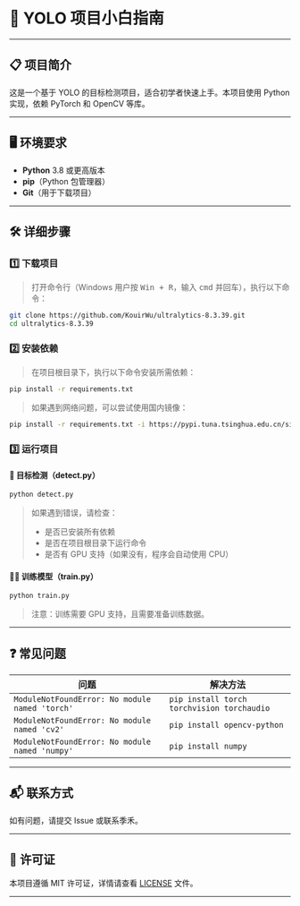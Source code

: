 # 🚀 YOLO 项目小白指南

---

## 📋 项目简介
这是一个基于 YOLO 的目标检测项目，适合初学者快速上手。本项目使用 Python 实现，依赖 PyTorch 和 OpenCV 等库。

---

## 🖥️ 环境要求
- **Python** 3.8 或更高版本
- **pip**（Python 包管理器）
- **Git**（用于下载项目）

---

## 🛠️ 详细步骤

### 1️⃣ 下载项目
> 打开命令行（Windows 用户按 <kbd>Win + R</kbd>，输入 <kbd>cmd</kbd> 并回车），执行以下命令：

```bash
git clone https://github.com/KouirWu/ultralytics-8.3.39.git
cd ultralytics-8.3.39
```

### 2️⃣ 安装依赖
> 在项目根目录下，执行以下命令安装所需依赖：

```bash
pip install -r requirements.txt
```
> 如果遇到网络问题，可以尝试使用国内镜像：

```bash
pip install -r requirements.txt -i https://pypi.tuna.tsinghua.edu.cn/simple
```

### 3️⃣ 运行项目

#### 🎯 目标检测（detect.py）
```bash
python detect.py
```
> 如果遇到错误，请检查：
> - 是否已安装所有依赖
> - 是否在项目根目录下运行命令
> - 是否有 GPU 支持（如果没有，程序会自动使用 CPU）

#### 🏋️‍♂️ 训练模型（train.py）
```bash
python train.py
```
> 注意：训练需要 GPU 支持，且需要准备训练数据。

---

## ❓ 常见问题

| 问题 | 解决方法 |
|------|----------|
| `ModuleNotFoundError: No module named 'torch'` | `pip install torch torchvision torchaudio` |
| `ModuleNotFoundError: No module named 'cv2'` | `pip install opencv-python` |
| `ModuleNotFoundError: No module named 'numpy'` | `pip install numpy` |

---

## 📬 联系方式
如有问题，请提交 Issue 或联系季禾。

---

## 📄 许可证
本项目遵循 MIT 许可证，详情请查看 [LICENSE](LICENSE) 文件。

---
